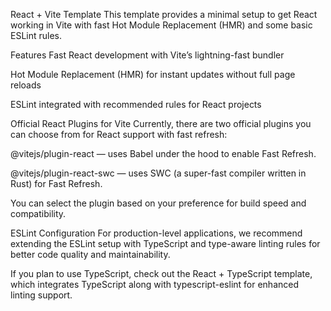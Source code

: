 React + Vite Template
This template provides a minimal setup to get React working in Vite with fast Hot Module Replacement (HMR) and some basic ESLint rules.

Features
Fast React development with Vite’s lightning-fast bundler

Hot Module Replacement (HMR) for instant updates without full page reloads

ESLint integrated with recommended rules for React projects

Official React Plugins for Vite
Currently, there are two official plugins you can choose from for React support with fast refresh:

@vitejs/plugin-react — uses Babel under the hood to enable Fast Refresh.

@vitejs/plugin-react-swc — uses SWC (a super-fast compiler written in Rust) for Fast Refresh.

You can select the plugin based on your preference for build speed and compatibility.

ESLint Configuration
For production-level applications, we recommend extending the ESLint setup with TypeScript and type-aware linting rules for better code quality and maintainability.

If you plan to use TypeScript, check out the React + TypeScript template, which integrates TypeScript along with typescript-eslint for enhanced linting support.
